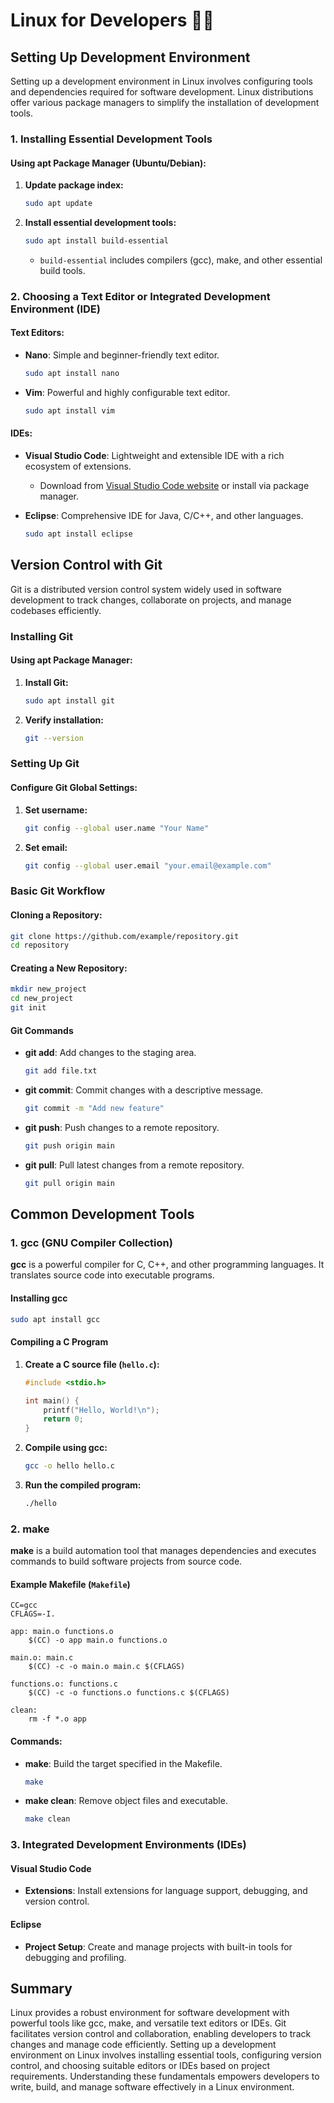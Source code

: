# Linux for Developers 👩‍💻

## Setting Up Development Environment

Setting up a development environment in Linux involves configuring tools and dependencies required for software development. Linux distributions offer various package managers to simplify the installation of development tools.

### 1. Installing Essential Development Tools

#### Using apt Package Manager (Ubuntu/Debian):

1. **Update package index:**
   ```bash
   sudo apt update
   ```

2. **Install essential development tools:**
   ```bash
   sudo apt install build-essential
   ```

   - `build-essential` includes compilers (gcc), make, and other essential build tools.

### 2. Choosing a Text Editor or Integrated Development Environment (IDE)

#### Text Editors:
- **Nano**: Simple and beginner-friendly text editor.
  ```bash
  sudo apt install nano
  ```

- **Vim**: Powerful and highly configurable text editor.
  ```bash
  sudo apt install vim
  ```

#### IDEs:
- **Visual Studio Code**: Lightweight and extensible IDE with a rich ecosystem of extensions.
  - Download from [Visual Studio Code website](https://code.visualstudio.com/) or install via package manager.

- **Eclipse**: Comprehensive IDE for Java, C/C++, and other languages.
  ```bash
  sudo apt install eclipse
  ```

## Version Control with Git

Git is a distributed version control system widely used in software development to track changes, collaborate on projects, and manage codebases efficiently.

### Installing Git

#### Using apt Package Manager:

1. **Install Git:**
   ```bash
   sudo apt install git
   ```

2. **Verify installation:**
   ```bash
   git --version
   ```

### Setting Up Git

#### Configure Git Global Settings:

1. **Set username:**
   ```bash
   git config --global user.name "Your Name"
   ```

2. **Set email:**
   ```bash
   git config --global user.email "your.email@example.com"
   ```

### Basic Git Workflow

#### Cloning a Repository:

```bash
git clone https://github.com/example/repository.git
cd repository
```

#### Creating a New Repository:

```bash
mkdir new_project
cd new_project
git init
```

#### Git Commands

- **git add**: Add changes to the staging area.
  ```bash
  git add file.txt
  ```

- **git commit**: Commit changes with a descriptive message.
  ```bash
  git commit -m "Add new feature"
  ```

- **git push**: Push changes to a remote repository.
  ```bash
  git push origin main
  ```

- **git pull**: Pull latest changes from a remote repository.
  ```bash
  git pull origin main
  ```

## Common Development Tools

### 1. gcc (GNU Compiler Collection)

**gcc** is a powerful compiler for C, C++, and other programming languages. It translates source code into executable programs.

#### Installing gcc

```bash
sudo apt install gcc
```

#### Compiling a C Program

1. **Create a C source file (`hello.c`):**
   ```c
   #include <stdio.h>

   int main() {
       printf("Hello, World!\n");
       return 0;
   }
   ```

2. **Compile using gcc:**
   ```bash
   gcc -o hello hello.c
   ```

3. **Run the compiled program:**
   ```bash
   ./hello
   ```

### 2. make

**make** is a build automation tool that manages dependencies and executes commands to build software projects from source code.

#### Example Makefile (`Makefile`)

```make
CC=gcc
CFLAGS=-I.

app: main.o functions.o
    $(CC) -o app main.o functions.o

main.o: main.c
    $(CC) -c -o main.o main.c $(CFLAGS)

functions.o: functions.c
    $(CC) -c -o functions.o functions.c $(CFLAGS)

clean:
    rm -f *.o app
```

#### Commands:

- **make**: Build the target specified in the Makefile.
  ```bash
  make
  ```

- **make clean**: Remove object files and executable.
  ```bash
  make clean
  ```

### 3. Integrated Development Environments (IDEs)

#### Visual Studio Code

- **Extensions**: Install extensions for language support, debugging, and version control.

#### Eclipse

- **Project Setup**: Create and manage projects with built-in tools for debugging and profiling.

## Summary

Linux provides a robust environment for software development with powerful tools like gcc, make, and versatile text editors or IDEs. Git facilitates version control and collaboration, enabling developers to track changes and manage code efficiently. Setting up a development environment on Linux involves installing essential tools, configuring version control, and choosing suitable editors or IDEs based on project requirements. Understanding these fundamentals empowers developers to write, build, and manage software effectively in a Linux environment.


